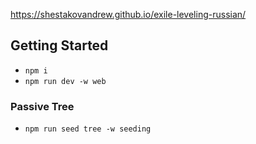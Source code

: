https://shestakovandrew.github.io/exile-leveling-russian/

## Getting Started

- `npm i`
- `npm run dev -w web`

### Passive Tree

- `npm run seed tree -w seeding`

